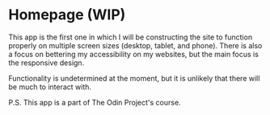 # Homepage (WIP)

This app is the first one in which I will be constructing the site to function properly on multiple screen sizes (desktop, tablet, and phone). There is also a focus on bettering my accessibility on my websites, but the main focus is the responsive design.

Functionality is undetermined at the moment, but it is unlikely that there will be much to interact with.

P.S. This app is a part of The Odin Project's course.
